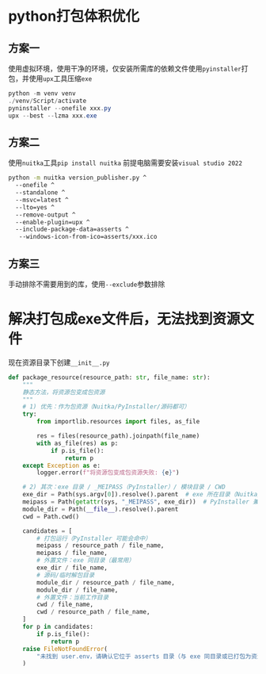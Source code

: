 # python打包体积优化

## 方案一

使用虚拟环境，使用干净的环境，仅安装所需库的依赖文件使用`pyinstaller`打包，并使用`upx`工具压缩`exe`

```powershell
python -m venv venv
./venv/Script/activate
pyninstaller --onefile xxx.py
upx --best --lzma xxx.exe
```



## 方案二

使用`nuitka`工具`pip install nuitka` 前提电脑需要安装`visual studio 2022`

```cmd
python -m nuitka version_publisher.py ^
  --onefile ^
  --standalone ^
  --msvc=latest ^
  --lto=yes ^
  --remove-output ^
  --enable-plugin=upx ^
  --include-package-data=asserts ^
   --windows-icon-from-ico=asserts/xxx.ico
```



## 方案三

手动排除不需要用到的库，使用`--exclude`参数排除

# 解决打包成exe文件后，无法找到资源文件

现在资源目录下创建`__init__.py`

```python
def package_resource(resource_path: str, file_name: str):
    """
    静态方法，将资源包变成包资源
    """
    # 1) 优先：作为包资源（Nuitka/PyInstaller/源码都可）
    try:
        from importlib.resources import files, as_file

        res = files(resource_path).joinpath(file_name)
        with as_file(res) as p:
            if p.is_file():
                return p
    except Exception as e:
        logger.error(f"将资源包变成包资源失败: {e}")

    # 2) 其次：exe 目录 / _MEIPASS（PyInstaller）/ 模块目录 / CWD
    exe_dir = Path(sys.argv[0]).resolve().parent  # exe 所在目录（Nuitka/普通运行均可）
    meipass = Path(getattr(sys, "_MEIPASS", exe_dir))  # PyInstaller 兼容
    module_dir = Path(__file__).resolve().parent
    cwd = Path.cwd()

    candidates = [
        # 打包运行（PyInstaller 可能会命中）
        meipass / resource_path / file_name,
        meipass / file_name,
        # 外置文件：exe 同目录（最常用）
        exe_dir / file_name,
        # 源码/临时解包目录
        module_dir / resource_path / file_name,
        module_dir / file_name,
        # 外置文件：当前工作目录
        cwd / file_name,
        cwd / resource_path / file_name,
    ]
    for p in candidates:
        if p.is_file():
            return p
    raise FileNotFoundError(
        "未找到 user.env，请确认它位于 asserts 目录（与 exe 同目录或已打包为资源）"
    )
```

